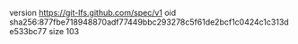 version https://git-lfs.github.com/spec/v1
oid sha256:877fbe718948870adf77449bbc293278c5f61de2bcf1c0424c1c313de533bc77
size 103
